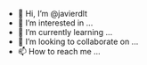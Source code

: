 - 👋 Hi, I’m @javierdlt
- 👀 I’m interested in ...
- 🌱 I’m currently learning ...
- 💞️ I’m looking to collaborate on ...
- 📫 How to reach me ...

<!---
javierdlt/javierdlt is a ✨ special ✨ repository because its `README.md` (this file) appears on your GitHub profile.
You can click the Preview link to take a look at your changes.
--->
